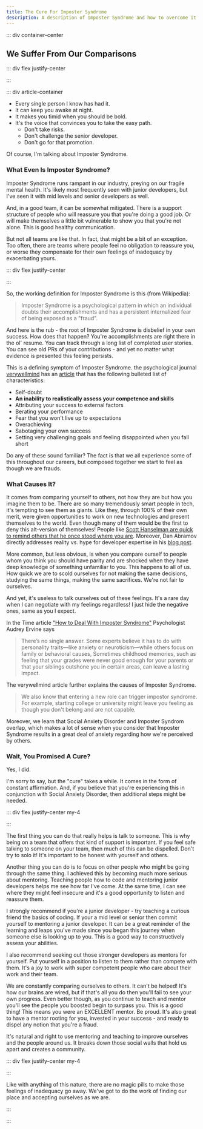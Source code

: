 ```yaml
---
title: The Cure For Imposter Syndrome
description: A description of Imposter Syndrome and how to overcome it.
---
```

<page-header title="The Cure For Imposter Syndrome"></page-header>

::: div container-center

## We Suffer From Our Comparisons

::: div flex justify-center

<picture-wrapper file-extension="jpg" file-name="heroes/the-four-sights" alt-text="Painting of monks praying and point as a man suffers and dies" attribution="The Four Sights, a depiction of the suffering witnessed by Buddha"></picture-wrapper>

:::

::: div article-container

* Every single person I know has had it. 
* It can keep you awake at night. 
* It makes you timid when you should be bold. 
* It's the voice that convinces you to take the easy path. 
    * Don't take risks. 
    * Don't challenge the senior developer.
    * Don't go for that promotion.            

Of course, I'm talking about Imposter Syndrome.

### What Even Is Imposter Syndrome?

Imposter Syndrome runs rampant in our industry, preying on our fragile mental health. It's likely most frequently seen with junior developers, but I've seen it with mid levels and senior developers as well.

And, in a good team, it can be somewhat mitigated. There is a support structure of people who will reassure you that you're doing a good job. Or will make themselves a little bit vulnerable to show you that you're not alone. This is good healthy communication.

But not all teams are like that. In fact, that might be a bit of an exception. Too often, there are teams where people feel no obligation to reassure you, or worse they compensate for their own feelings of inadequacy by exacerbating yours.

::: div flex justify-center

<picture-wrapper file-extension="jpg" file-name="kick-em-when-their-down" alt-text="Meme cartoon where three characters labeled as self doubt, social anxiety and feeling like a fraud bully a nameless fourth character. A fifth character labeled as Your Team offers a helping hand only to suplex the bullied character. Text at the bottom reads An Unsympathetic Team Can Make Things So Much Worse"></picture-wrapper>

:::

So, the working definition for Imposter Syndrome is this (from Wikipedia):

> Imposter Syndrome is a psychological pattern in which an individual doubts their accomplishments and has a persistent internalized fear of being exposed as a "fraud".

And here is the rub - the root of Imposter Syndrome is disbelief in your own success. How does that happen? You're accomplishments are right there in the ol' resume. You can track through a long list of completed user stories. You can see old PRs of your contributions - and yet no matter what evidence is presented this feeling persists.

This is a defining symptom of Imposter Syndrome. the psychological journal [verywellmind](https://www.verywellmind.com/) has an [article](https://www.verywellmind.com/imposter-syndrome-and-social-anxiety-disorder-4156469) that has the following bulleted list of characteristics:

* Self-doubt
* **An inability to realistically assess your competence and skills**
* Attributing your success to external factors
* Berating your performance
* Fear that you won't live up to expectations
* Overachieving
* Sabotaging your own success
* Setting very challenging goals and feeling disappointed when you fall short

Do any of these sound familiar? The fact is that we all experience some of this throughout our careers, but composed together we start to feel as though we are frauds. 

### What Causes It?

It comes from comparing yourself to others, not how they are but how you imagine them to be. There are so many tremendously smart people in tech, it's tempting to see them as giants. Like they, through 100% of their own merit, were given opportunities to work on new technologies and present themselves to the world. Even though many of them would be the first to deny this alt-version of themselves! People like [Scott Hanselman are quick to remind others that he once stood where you are](https://www.hanselman.com/blog/ImAPhonyAreYou.aspx). Moreover, Dan Abramov directly addresses reality vs. hype for developer expertise in his [blog post](https://overreacted.io/things-i-dont-know-as-of-2018/).

More common, but less obvious, is when you compare ourself to people whom you think you should have parity and are shocked when they have deep knowledge of something unfamiliar to you. This happens to all of us. How quick we are to scold ourselves for not making the same decisions, studying the same things, making the same sacrifices. We're not fair to ourselves.

And yet, it's useless to talk ourselves out of these feelings. It's a rare day when I can negotiate with my feelings regardless! I just hide the negative ones, same as you I expect. 

In the Time article ["How to Deal With Imposter Syndrome"](https://time.com/5312483/how-to-deal-with-impostor-syndrome/#:~:text=How%20to%20deal%20with%20impostor,more%20critically%20question%20those%20thoughts.) Psychologist Audrey Ervine says

> There’s no single answer. Some experts believe it has to do with personality traits—like anxiety or neuroticism—while others focus on family or behavioral causes, Sometimes childhood memories, such as feeling that your grades were never good enough for your parents or that your siblings outshone you in certain areas, can leave a lasting impact.

The verywellmind article further explains the causes of Imposter Syndrome.

>  We also know that entering a new role can trigger impostor syndrome. For example, starting college or university might leave you feeling as though you don't belong and are not capable.

Moreover, we learn that Social Anxiety Disorder and Imposter Syndrom overlap, which makes a lot of sense when you consider that Imposter Syndrome results in a great deal of anxiety regarding how we're perceived by others.

### Wait, You Promised A Cure?

Yes, I did.

I'm sorry to say, but the "cure" takes a while. It comes in the form of constant affirmation. And, if you believe that you're experiencing this in conjunction with Social Anxiety Disorder, then additional steps might be needed.

::: div flex justify-center my-4

<picture-wrapper file-name="alter-deal" alt-text="Darth Vader stating to Boba Fett 'I have altered the deal, pray I do not alter it further'"></picture-wrapper>

:::

The first thing you can do that really helps is talk to someone. This is why being on a team that offers that kind of support is important. If you feel safe talking to someone on your team, then much of this can be dispelled. Don't try to solo it! It's important to be honest with yourself and others.

Another thing you can do is to focus on other people who might be going through the same thing. I achieved this by becoming much more serious about mentoring. Teaching people how to code and mentoring junior developers helps me see how far I've come. At the same time, I can see where they might feel insecure and it's a good opportunity to listen and reassure them.

I strongly recommend if you're a junior developer - try teaching a curious friend the basics of coding. If your a mid level or senior then commit yourself to mentoring a junior developer. It can be a great reminder of the learning and leaps you've made since you began this journey when someone else is looking up to you. This is a good way to constructively assess your abilities.

I also recommend seeking out those stronger developers as mentors for yourself. Put yourself in a position to listen to them rather than compete with them. It's a joy to work with super competent people who care about their work and their team.

We are constantly comparing ourselves to others. It can't be helped! It's how our brains are wired, but if that's all you do then you'll fail to see your own progress. Even better though, as you continue to teach and mentor you'll see the people you boosted begin to surpass you. This is a good thing! This means you were an EXCELLENT mentor. Be proud. It's also great to have a mentor rooting for you, invested in your success - and ready to dispel any notion that you're a fraud.

It's natural and right to use mentoring and teaching to improve ourselves and the people around us. It breaks down those social walls that hold us apart and creates a community.

::: div flex justify-center my-4

<picture-wrapper file-extension="jpg" file-name="expanding-brain-meme" alt-text="Expanding brain meme, little brain is feeling inadequate in your job, larger brain is combating your own imposter syndrome, next largest brain is realizing you've been competent all along, enlightened brain is dismantling structural problems in your job that exist to make people feel incompetent"></picture-wrapper>

:::

Like with anything of this nature, there are no magic pills to make those feelings of inadequacy go away. We've got to do the work of finding our place and accepting ourselves as we are.    

:::

:::
